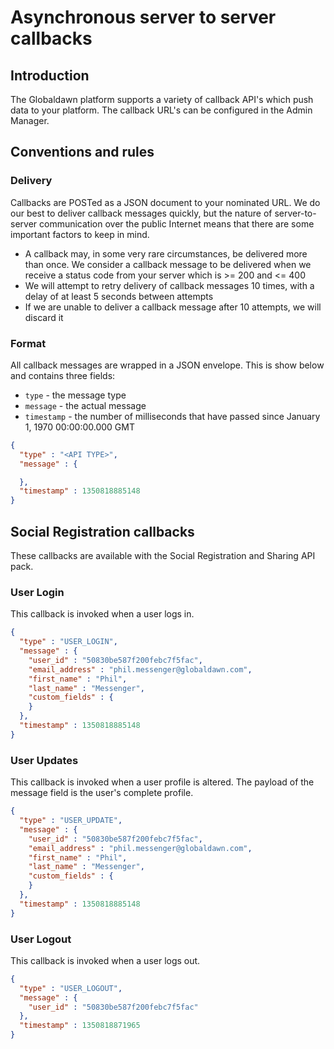 # Asynchronous server to server callbacks

## Introduction

The Globaldawn platform supports a variety of callback API's which push data to your platform. The callback URL's can be configured in the Admin Manager.

## Conventions and rules

### Delivery
Callbacks are POSTed as a JSON document to your nominated URL. We do our best to deliver callback messages quickly, but the nature of server-to-server communication over the public Internet means that there are some important factors to keep in mind.

* A callback may, in some very rare circumstances, be delivered more than once. We consider a callback message to be delivered when we receive a status code from your server which is >= 200 and <= 400
* We will attempt to retry delivery of callback messages 10 times, with a delay of at least 5 seconds between attempts 
* If we are unable to deliver a callback message after 10 attempts, we will discard it

### Format
All callback messages are wrapped in a JSON envelope. This is show below and contains three fields:

* `type` - the message type
* `message` - the actual message
* `timestamp` - the number of milliseconds that have passed since January 1, 1970 00:00:00.000 GMT

```json
{
  "type" : "<API TYPE>",
  "message" : {

  },
  "timestamp" : 1350818885148
}
```

## Social Registration callbacks

These callbacks are available with the Social Registration and Sharing API pack.

### User Login
This callback is invoked when a user logs in.

```json
{
  "type" : "USER_LOGIN",
  "message" : {
    "user_id" : "50830be587f200febc7f5fac",
    "email_address" : "phil.messenger@globaldawn.com",
    "first_name" : "Phil",
    "last_name" : "Messenger",
    "custom_fields" : {
    }
  },
  "timestamp" : 1350818885148
}
```

### User Updates

This callback is invoked when a user profile is altered. The payload of the message field is the user's complete profile.

```json
{
  "type" : "USER_UPDATE",
  "message" : {
    "user_id" : "50830be587f200febc7f5fac",
    "email_address" : "phil.messenger@globaldawn.com",
    "first_name" : "Phil",
    "last_name" : "Messenger",
    "custom_fields" : {
    }
  },
  "timestamp" : 1350818885148
}
```

### User Logout
This callback is invoked when a user logs out.

```json
{
  "type" : "USER_LOGOUT",
  "message" : {
    "user_id" : "50830be587f200febc7f5fac"
  },
  "timestamp" : 1350818871965
}
```